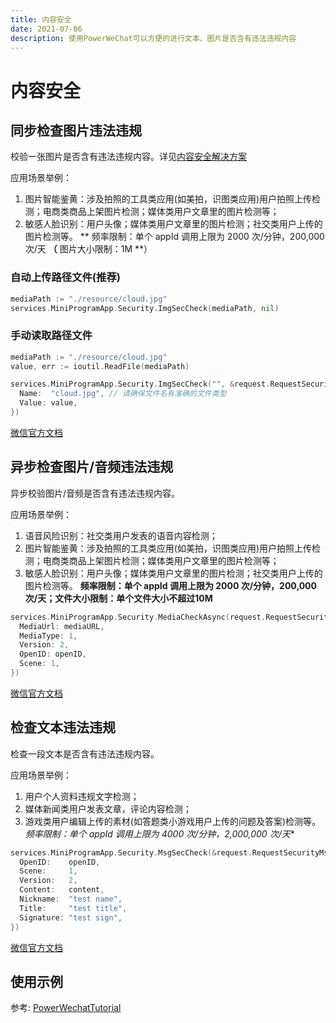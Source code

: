 ```yaml
---
title: 内容安全
date: 2021-07-06
description: 使用PowerWeChat可以方便的进行文本、图片是否含有违法违规内容
---
```


# 内容安全

## 同步检查图片违法违规

校验一张图片是否含有违法违规内容。详见[内容安全解决方案](https://developers.weixin.qq.com/miniprogram/dev/framework/operation.html)

应用场景举例：

1. 图片智能鉴黄：涉及拍照的工具类应用(如美拍，识图类应用)用户拍照上传检测；电商类商品上架图片检测；媒体类用户文章里的图片检测等；
2. 敏感人脸识别：用户头像；媒体类用户文章里的图片检测；社交类用户上传的图片检测等。 ** 频率限制：单个 appId 调用上限为 2000 次/分钟，200,000 次/天 **（** 图片大小限制：1M **）

### 自动上传路径文件(推荐)

``` go
mediaPath := "./resource/cloud.jpg"
services.MiniProgramApp.Security.ImgSecCheck(mediaPath, nil)
```

### 手动读取路径文件

``` go
mediaPath := "./resource/cloud.jpg"
value, err := ioutil.ReadFile(mediaPath)

services.MiniProgramApp.Security.ImgSecCheck("", &request.RequestSecurityFormData{
  Name:  "cloud.jpg", // 请确保文件名有准确的文件类型
  Value: value,
})
```

[微信官方文档](https://developers.weixin.qq.com/miniprogram/dev/api-backend/open-api/sec-check/security.imgSecCheck.html)



## 异步检查图片/音频违法违规

异步校验图片/音频是否含有违法违规内容。

应用场景举例：

1. 语音风险识别：社交类用户发表的语音内容检测；
2. 图片智能鉴黄：涉及拍照的工具类应用(如美拍，识图类应用)用户拍照上传检测；电商类商品上架图片检测；媒体类用户文章里的图片检测等；
3. 敏感人脸识别：用户头像；媒体类用户文章里的图片检测；社交类用户上传的图片检测等。 **频率限制：单个 appId 调用上限为 2000 次/分钟，200,000 次/天；文件大小限制：单个文件大小不超过10M**

``` go
services.MiniProgramApp.Security.MediaCheckAsync(request.RequestSecurityMediaCheckAsync{
  MediaUrl: mediaURL,
  MediaType: 1,
  Version: 2,
  OpenID: openID,
  Scene: 1,
})
```

[微信官方文档](https://developers.weixin.qq.com/miniprogram/dev/api-backend/open-api/sec-check/security.mediaCheckAsync.html)



## 检查文本违法违规

检查一段文本是否含有违法违规内容。

应用场景举例：

1. 用户个人资料违规文字检测；
2. 媒体新闻类用户发表文章，评论内容检测；
3. 游戏类用户编辑上传的素材(如答题类小游戏用户上传的问题及答案)检测等。 *频率限制：单个 appId 调用上限为 4000 次/分钟，2,000,000 次/天**

``` go
services.MiniProgramApp.Security.MsgSecCheck(&request.RequestSecurityMsgSecCheck{
  OpenID:    openID,
  Scene:     1,
  Version:   2,
  Content:   content,
  Nickname:  "test name",
  Title:     "test title",
  Signature: "test sign",
})
```

[微信官方文档](https://developers.weixin.qq.com/miniprogram/dev/api-backend/open-api/sec-check/security.msgSecCheck.html)


## 使用示例

参考: [PowerWechatTutorial](https://github.com/ArtisanCloud/PowerWechatTutorial/blob/master/controllers/miniprogram/security.go)

